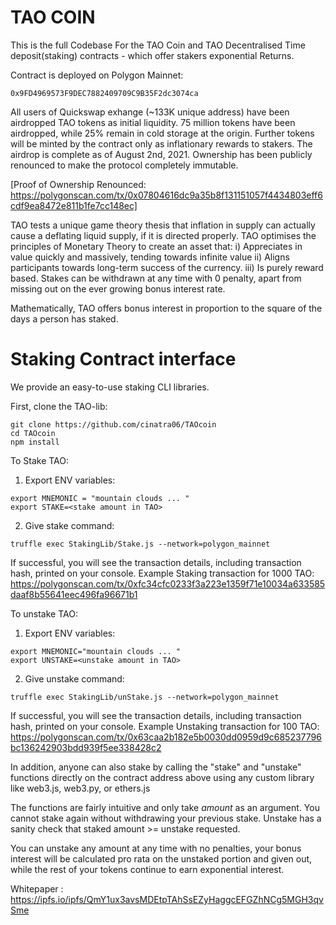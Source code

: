 # TAO COIN

This is the full Codebase For the TAO Coin and TAO Decentralised Time deposit(staking) contracts - which offer stakers exponential Returns.

Contract is deployed on Polygon Mainnet:
```
0x9FD4969573F9DEC7882409709C9B35F2dc3074ca
```

All users of Quickswap exhange (~133K unique address) have been airdropped TAO tokens as initial liquidity. 75 million tokens have been airdropped, while 25% remain in cold storage at the origin. Further tokens will be minted by the contract only as inflationary rewards to stakers. The airdrop is complete as of August 2nd, 2021. Ownership has been publicly renounced to make the protocol completely immutable.

[Proof of Ownership Renounced: https://polygonscan.com/tx/0x07804616dc9a35b8f131151057f4434803eff6cdf9ea8472e811b1fe7cc148ec]

TAO tests a unique game theory thesis that inflation in supply can actually cause a deflating liquid supply, if it is directed properly. TAO optimises the principles of Monetary Theory to create an asset that:
i) Appreciates in value quickly and massively, tending towards infinite value
ii) Aligns participants towards long-term success of the currency.
iii) Is purely reward based. Stakes can be withdrawn at any time with 0 penalty, apart from missing out on the ever growing bonus interest rate.

Mathematically, TAO offers bonus interest in proportion to the square of the days a person has staked.

# Staking Contract interface

We provide an easy-to-use staking CLI libraries.

First, clone the TAO-lib:
```
git clone https://github.com/cinatra06/TAOcoin
cd TAOcoin
npm install
```

To Stake TAO:

1. Export ENV variables:
```
export MNEMONIC = "mountain clouds ... "
export STAKE=<stake amount in TAO>
```

2. Give stake command:
```
truffle exec StakingLib/Stake.js --network=polygon_mainnet
```
If successful, you will see the transaction details, including transaction hash, printed on your console. Example Staking transaction for 1000 TAO: https://polygonscan.com/tx/0xfc34cfc0233f3a223e1359f71e10034a633585daaf8b55641eec496fa96671b1

To unstake TAO:

1. Export ENV variables:
```
export MNEMONIC="mountain clouds ... "
export UNSTAKE=<unstake amount in TAO>
```

2. Give unstake command:
```
truffle exec StakingLib/unStake.js --network=polygon_mainnet
```
If successful, you will see the transaction details, including transaction hash, printed on your console. Example Unstaking transaction for 100 TAO:
https://polygonscan.com/tx/0x63caa2b182e5b0030dd0959d9c685237796bc136242903bdd939f5ee338428c2


In addition, anyone can also stake by calling the "stake" and "unstake" functions directly on the contract address above using any custom library like web3.js, web3.py, or ethers.js

The functions are fairly intuitive and only take _amount_ as an argument.
You cannot stake again without withdrawing your previous stake. Unstake has a sanity check that staked amount >= unstake requested.

You can unstake any amount at any time with no penalties, your bonus interest will be calculated pro rata on the unstaked portion and given out, while the rest of your tokens continue to earn exponential interest.


Whitepaper :  https://ipfs.io/ipfs/QmY1ux3avsMDEtpTAhSsEZyHaggcEFGZhNCg5MGH3qvSme
